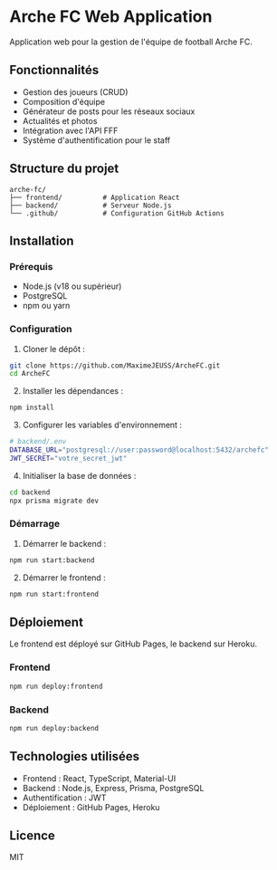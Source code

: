 # Arche FC Web Application

Application web pour la gestion de l'équipe de football Arche FC.

## Fonctionnalités

- Gestion des joueurs (CRUD)
- Composition d'équipe
- Générateur de posts pour les réseaux sociaux
- Actualités et photos
- Intégration avec l'API FFF
- Système d'authentification pour le staff

## Structure du projet

```
arche-fc/
├── frontend/          # Application React
├── backend/           # Serveur Node.js
└── .github/           # Configuration GitHub Actions
```

## Installation

### Prérequis

- Node.js (v18 ou supérieur)
- PostgreSQL
- npm ou yarn

### Configuration

1. Cloner le dépôt :
```bash
git clone https://github.com/MaximeJEUSS/ArcheFC.git
cd ArcheFC
```

2. Installer les dépendances :
```bash
npm install
```

3. Configurer les variables d'environnement :
```bash
# backend/.env
DATABASE_URL="postgresql://user:password@localhost:5432/archefc"
JWT_SECRET="votre_secret_jwt"
```

4. Initialiser la base de données :
```bash
cd backend
npx prisma migrate dev
```

### Démarrage

1. Démarrer le backend :
```bash
npm run start:backend
```

2. Démarrer le frontend :
```bash
npm run start:frontend
```

## Déploiement

Le frontend est déployé sur GitHub Pages, le backend sur Heroku.

### Frontend
```bash
npm run deploy:frontend
```

### Backend
```bash
npm run deploy:backend
```

## Technologies utilisées

- Frontend : React, TypeScript, Material-UI
- Backend : Node.js, Express, Prisma, PostgreSQL
- Authentification : JWT
- Déploiement : GitHub Pages, Heroku

## Licence

MIT 